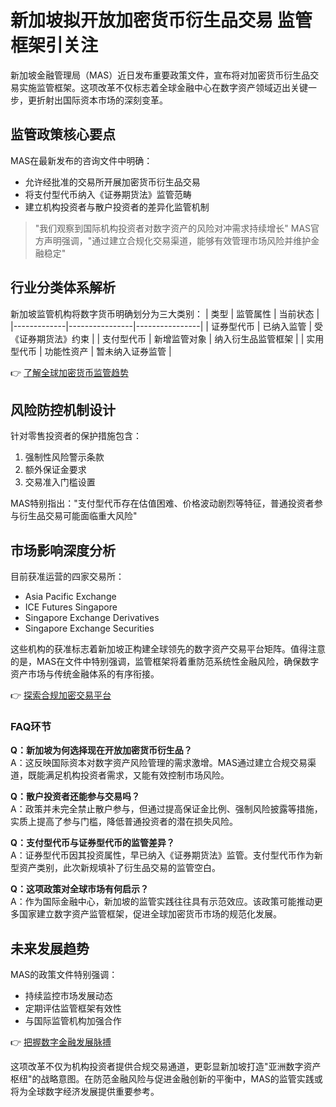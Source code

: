 # 新加坡拟开放加密货币衍生品交易 监管框架引关注

新加坡金融管理局（MAS）近日发布重要政策文件，宣布将对加密货币衍生品交易实施监管框架。这项改革不仅标志着全球金融中心在数字资产领域迈出关键一步，更折射出国际资本市场的深刻变革。

## 监管政策核心要点

MAS在最新发布的咨询文件中明确：
- 允许经批准的交易所开展加密货币衍生品交易
- 将支付型代币纳入《证券期货法》监管范畴
- 建立机构投资者与散户投资者的差异化监管机制

> "我们观察到国际机构投资者对数字资产的风险对冲需求持续增长" MAS官方声明强调，"通过建立合规化交易渠道，能够有效管理市场风险并维护金融稳定"

## 行业分类体系解析

新加坡监管机构将数字货币明确划分为三大类别：
| 类型        | 监管属性       | 当前状态       |
|-------------|----------------|----------------|
| 证券型代币   | 已纳入监管     | 受《证券期货法》约束 |
| 支付型代币   | 新增监管对象   | 纳入衍生品监管框架 |
| 实用型代币   | 功能性资产     | 暂未纳入证券监管 |

👉 [了解全球加密货币监管趋势](https://bit.ly/okx_welcome)

## 风险防控机制设计

针对零售投资者的保护措施包含：
1. 强制性风险警示条款
2. 额外保证金要求
3. 交易准入门槛设置

MAS特别指出："支付型代币存在估值困难、价格波动剧烈等特征，普通投资者参与衍生品交易可能面临重大风险"

## 市场影响深度分析

目前获准运营的四家交易所：
- Asia Pacific Exchange
- ICE Futures Singapore
- Singapore Exchange Derivatives
- Singapore Exchange Securities

这些机构的获准标志着新加坡正构建全球领先的数字资产交易平台矩阵。值得注意的是，MAS在文件中特别强调，监管框架将着重防范系统性金融风险，确保数字资产市场与传统金融体系的有序衔接。

👉 [探索合规加密交易平台](https://bit.ly/okx_welcome)

### FAQ环节

**Q：新加坡为何选择现在开放加密货币衍生品？**  
A：这反映国际资本对数字资产风险管理的需求激增。MAS通过建立合规交易渠道，既能满足机构投资者需求，又能有效控制市场风险。

**Q：散户投资者还能参与交易吗？**  
A：政策并未完全禁止散户参与，但通过提高保证金比例、强制风险披露等措施，实质上提高了参与门槛，降低普通投资者的潜在损失风险。

**Q：支付型代币与证券型代币的监管差异？**  
A：证券型代币因其投资属性，早已纳入《证券期货法》监管。支付型代币作为新型资产类别，此次新规填补了衍生品交易的监管空白。

**Q：这项政策对全球市场有何启示？**  
A：作为国际金融中心，新加坡的监管实践往往具有示范效应。该政策可能推动更多国家建立数字资产监管框架，促进全球加密货币市场的规范化发展。

## 未来发展趋势

MAS的政策文件特别强调：
- 持续监控市场发展动态
- 定期评估监管框架有效性
- 与国际监管机构加强合作

👉 [把握数字金融发展脉搏](https://bit.ly/okx_welcome)

这项改革不仅为机构投资者提供合规交易通道，更彰显新加坡打造"亚洲数字资产枢纽"的战略意图。在防范金融风险与促进金融创新的平衡中，MAS的监管实践或将为全球数字经济发展提供重要参考。